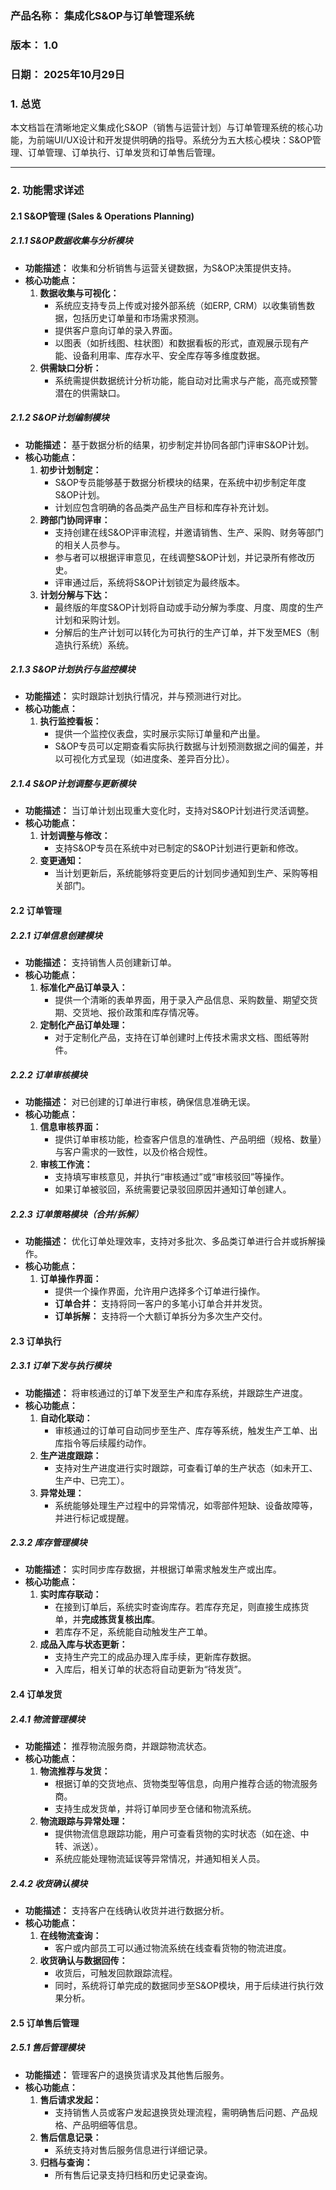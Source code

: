 
### **产品名称：** 集成化S&OP与订单管理系统

### **版本：** 1.0

### **日期：** 2025年10月29日

### **1. 总览**

本文档旨在清晰地定义集成化S&OP（销售与运营计划）与订单管理系统的核心功能，为前端UI/UX设计和开发提供明确的指导。系统分为五大核心模块：S&OP管理、订单管理、订单执行、订单发货和订单售后管理。

---

### **2. 功能需求详述**

#### **2.1 S&OP管理 (Sales & Operations Planning)**

##### **2.1.1 S&OP数据收集与分析模块**

*   **功能描述：** 收集和分析销售与运营关键数据，为S&OP决策提供支持。
*   **核心功能点：**
    1.  **数据收集与可视化：**
        *   系统应支持专员上传或对接外部系统（如ERP, CRM）以收集销售数据，包括历史订单量和市场需求预测。
        *   提供客户意向订单的录入界面。
        *   以图表（如折线图、柱状图）和数据看板的形式，直观展示现有产能、设备利用率、库存水平、安全库存等多维度数据。
    2.  **供需缺口分析：**
        *   系统需提供数据统计分析功能，能自动对比需求与产能，高亮或预警潜在的供需缺口。

##### **2.1.2 S&OP计划编制模块**

*   **功能描述：** 基于数据分析的结果，初步制定并协同各部门评审S&OP计划。
*   **核心功能点：**
    1.  **初步计划制定：**
        *   S&OP专员能够基于数据分析模块的结果，在系统中初步制定年度S&OP计划。
        *   计划应包含明确的各品类产品生产目标和库存补充计划。
    2.  **跨部门协同评审：**
        *   支持创建在线S&OP评审流程，并邀请销售、生产、采购、财务等部门的相关人员参与。
        *   参与者可以根据评审意见，在线调整S&OP计划，并记录所有修改历史。
        *   评审通过后，系统将S&OP计划锁定为最终版本。
    3.  **计划分解与下达：**
        *   最终版的年度S&OP计划将自动或手动分解为季度、月度、周度的生产计划和采购计划。
        *   分解后的生产计划可以转化为可执行的生产订单，并下发至MES（制造执行系统）系统。

##### **2.1.3 S&OP计划执行与监控模块**

*   **功能描述：** 实时跟踪计划执行情况，并与预测进行对比。
*   **核心功能点：**
    1.  **执行监控看板：**
        *   提供一个监控仪表盘，实时展示实际订单量和产出量。
        *   S&OP专员可以定期查看实际执行数据与计划预测数据之间的偏差，并以可视化方式呈现（如进度条、差异百分比）。

##### **2.1.4 S&OP计划调整与更新模块**

*   **功能描述：** 当订单计划出现重大变化时，支持对S&OP计划进行灵活调整。
*   **核心功能点：**
    1.  **计划调整与修改：**
        *   支持S&OP专员在系统中对已制定的S&OP计划进行更新和修改。
    2.  **变更通知：**
        *   当计划更新后，系统能够将变更后的计划同步通知到生产、采购等相关部门。

#### **2.2 订单管理**

##### **2.2.1 订单信息创建模块**

*   **功能描述：** 支持销售人员创建新订单。
*   **核心功能点：**
    1.  **标准化产品订单录入：**
        *   提供一个清晰的表单界面，用于录入产品信息、采购数量、期望交货期、交货地、报价政策和库存情况等。
    2.  **定制化产品订单处理：**
        *   对于定制化产品，支持在订单创建时上传技术需求文档、图纸等附件。

##### **2.2.2 订单审核模块**

*   **功能描述：** 对已创建的订单进行审核，确保信息准确无误。
*   **核心功能点：**
    1.  **信息审核界面：**
        *   提供订单审核功能，检查客户信息的准确性、产品明细（规格、数量）与客户需求的一致性，以及价格合规性。
    2.  **审核工作流：**
        *   支持填写审核意见，并执行“审核通过”或“审核驳回”等操作。
        *   如果订单被驳回，系统需要记录驳回原因并通知订单创建人。

##### **2.2.3 订单策略模块（合并/拆解）**

*   **功能描述：** 优化订单处理效率，支持对多批次、多品类订单进行合并或拆解操作。
*   **核心功能点：**
    1.  **订单操作界面：**
        *   提供一个操作界面，允许用户选择多个订单进行操作。
        *   **订单合并：** 支持将同一客户的多笔小订单合并并发货。
        *   **订单拆解：** 支持将一个大额订单拆分为多次生产交付。

#### **2.3 订单执行**

##### **2.3.1 订单下发与执行模块**

*   **功能描述：** 将审核通过的订单下发至生产和库存系统，并跟踪生产进度。
*   **核心功能点：**
    1.  **自动化联动：**
        *   审核通过的订单可自动同步至生产、库存等系统，触发生产工单、出库指令等后续履约动作。
    2.  **生产进度跟踪：**
        *   支持对生产进度进行实时跟踪，可查看订单的生产状态（如未开工、生产中、已完工）。
    3.  **异常处理：**
        *   系统能够处理生产过程中的异常情况，如零部件短缺、设备故障等，并进行标记或提醒。

##### **2.3.2 库存管理模块**

*   **功能描述：** 实时同步库存数据，并根据订单需求触发生产或出库。
*   **核心功能点：**
    1.  **实时库存联动：**
        *   在接到订单后，系统实时查询库存。若库存充足，则直接生成拣货单，并**完成拣货复核出库**。
        *   若库存不足，系统能自动触发生产工单。
    2.  **成品入库与状态更新：**
        *   支持生产完工的成品办理入库手续，更新库存数据。
        *   入库后，相关订单的状态将自动更新为“待发货”。

#### **2.4 订单发货**

##### **2.4.1 物流管理模块**

*   **功能描述：** 推荐物流服务商，并跟踪物流状态。
*   **核心功能点：**
    1.  **物流推荐与发货：**
        *   根据订单的交货地点、货物类型等信息，向用户推荐合适的物流服务商。
        *   支持生成发货单，并将订单同步至仓储和物流系统。
    2.  **物流跟踪与异常处理：**
        *   提供物流信息跟踪功能，用户可查看货物的实时状态（如在途、中转、派送）。
        *   系统应能处理物流延误等异常情况，并通知相关人员。

##### **2.4.2 收货确认模块**

*   **功能描述：** 支持客户在线确认收货并进行数据分析。
*   **核心功能点：**
    1.  **在线物流查询：**
        *   客户或内部员工可以通过物流系统在线查看货物的物流进度。
    2.  **收货确认与数据回传：**
        *   收货后，可触发回款跟踪流程。
        *   同时，系统将订单完成的数据同步至S&OP模块，用于后续进行执行效果分析。

#### **2.5 订单售后管理**

##### **2.5.1 售后管理模块**

*   **功能描述：** 管理客户的退换货请求及其他售后服务。
*   **核心功能点：**
    1.  **售后请求发起：**
        *   支持销售人员或客户发起退换货处理流程，需明确售后问题、产品规格、产品明细等信息。
    2.  **售后信息记录：**
        *   系统支持对售后服务信息进行详细记录。
    3.  **归档与查询：**
        *   所有售后记录支持归档和历史记录查询。